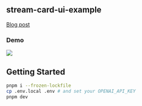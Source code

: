 ## stream-card-ui-example

[Blog post](https://zenn.dev/aidemy/articles/ec4baaaa620365)

### Demo

![](./demo.gif)

## Getting Started

```bash
pnpm i --frozen-lockfile
cp .env.local .env # and set your OPENAI_API_KEY
pnpm dev
```
